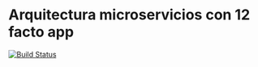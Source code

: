 # Arquitectura microservicios con 12 facto app


[![Build Status](https://travis-ci.org/YudithYulida/proyecto/x-app.svg?branch=master)](https://travis-ci.org/YudithYulida/proyecto/x-app)
